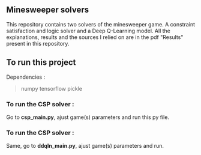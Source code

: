 ## Minesweeper solvers

This repository contains two solvers of the minesweeper game. A constraint satisfaction and logic solver and a Deep Q-Learning model. All the explanations, results and the sources I relied on are in the pdf "Results" present in this repository.

## To run this project

Dependencies :

> numpy
> tensorflow
> pickle

### To run the CSP solver :

Go to **csp_main.py**, ajust game(s) parameters and run this py file.

### To run the CSP solver :

Same, go to **ddqln_main.py**, ajust game(s) parameters and run.
